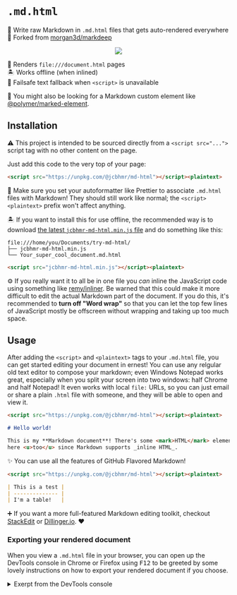 # `.md.html`

📝 Write raw Markdown in `.md.html` files that gets auto-rendered everywhere \
🔀 Forked from [morgan3d/markdeep]

<div align="center">

![](https://placekitten.com/600/400)

</div>

📂 Renders `file:///document.html` pages \
🏝️ Works offline (when inlined) \
📜 Failsafe text fallback when `<script>` is unavailable

👀 You might also be looking for a Markdown custom element like
[@polymer/marked-element].

## Installation

⚠️ This project is intended to be sourced directly from a `<script src="...">`
script tag with no other content on the page.

Just add this code to the very top of your page:

<!-- prettier-ignore -->
```html
<script src="https://unpkg.com/@jcbhmr/md-html"></script><plaintext>
```

🎨 Make sure you set your autoformatter like Prettier to associate `.md.html`
files with Markdown! They should still work like normal; the
`<script><plaintext>` prefix won't affect anything.

🏝️ If you want to install this for use offline, the recommended way is to
download [the latest `jcbhmr-md-html.min.js` file] and do something like this:

```
file:///home/you/Documents/try-md-html/
├── jcbhmr-md-html.min.js
└── Your_super_cool_document.md.html
```

<!-- prettier-ignore -->
```html
<script src="jcbhmr-md-html.min.js"></script><plaintext>
```

⚙️ If you really want it to all be in one file you _can_ inline the JavaScript
code using something like [remy/inliner]. Be warned that this could make it more
difficult to edit the actual Markdown part of the document. If you do this, it's
recommended to **turn off "Word wrap"** so that you can let the top few lines of
JavaScript mostly be offscreen without wrapping and taking up too much space.

## Usage

After adding the `<script>` and `<plaintext>` tags to your `.md.html` file, you
can get started editing your document in ernest! You can use any relgular old
text editor to compose your markdown; even Windows Notepad works great,
especially when you split your screen into two windows: half Chrome and half
Notepad! It even works with local `file:` URLs, so you can just email or share a
plain `.html` file with someone, and they will be able to open and view it.

```md
<script src="https://unpkg.com/@jcbhmr/md-html"></script><plaintext>

# Hello world!

This is my **Markdown document**! There's some <mark>HTML</mark> elements in
here <u>too</u> since Markdown supports _inline HTML_.
```

✨ You can use all the features of GitHub Flavored Markdown!

```md
<script src="https://unpkg.com/@jcbhmr/md-html"></script><plaintext>

| This is a test |
| -------------- |
| I'm a table!   |
```

➕ If you want a more full-featured Markdown editing toolkit, checkout
[StackEdit] or [Dillinger.io]. ❤️

### Exporting your rendered document

When you view a `.md.html` file in your browser, you can open up the DevTools
console in Chrome or Firefox using <kbd>F12</kbd> to be greeted by some lovely
instructions on how to export your rendered document if you choose.

<details>
  <summary>Exerpt from the DevTools console</summary>

TODO: Add excerpt here

</details>

<!-- prettier-ignore-start -->
[@polymer/marked-element]: https://www.webcomponents.org/element/@polymer/marked-element
[morgan3d/markdeep]: https://github.com/morgan3d/markdeep#readme
[remy/inliner]: https://github.com/remy/inliner#readme
[stackedit]: https://stackedit.io/
[dillinger.io]: https://dillinger.io/
[the latest `jcbhmr-md-html.min.js` file]: https://github.com/jcbhmr/md-html/releases/latest
<!-- prettier-ignore-end -->
